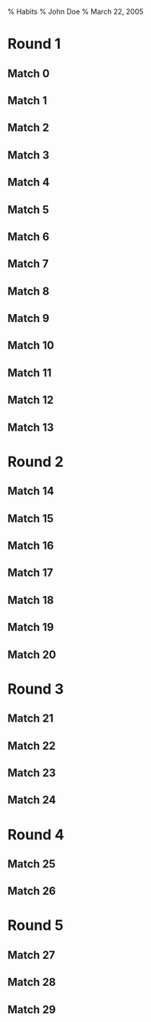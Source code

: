 % Habits
% John Doe
% March 22, 2005

# Round 1
## Match 0
## Match 1
## Match 2
## Match 3
## Match 4
## Match 5
## Match 6
## Match 7
## Match 8
## Match 9
## Match 10
## Match 11
## Match 12
## Match 13

# Round 2
## Match 14
## Match 15
## Match 16
## Match 17
## Match 18
## Match 19
## Match 20

# Round 3
## Match 21
## Match 22
## Match 23
## Match 24

# Round 4
## Match 25
## Match 26

# Round 5

## Match 27
## Match 28
## Match 29
